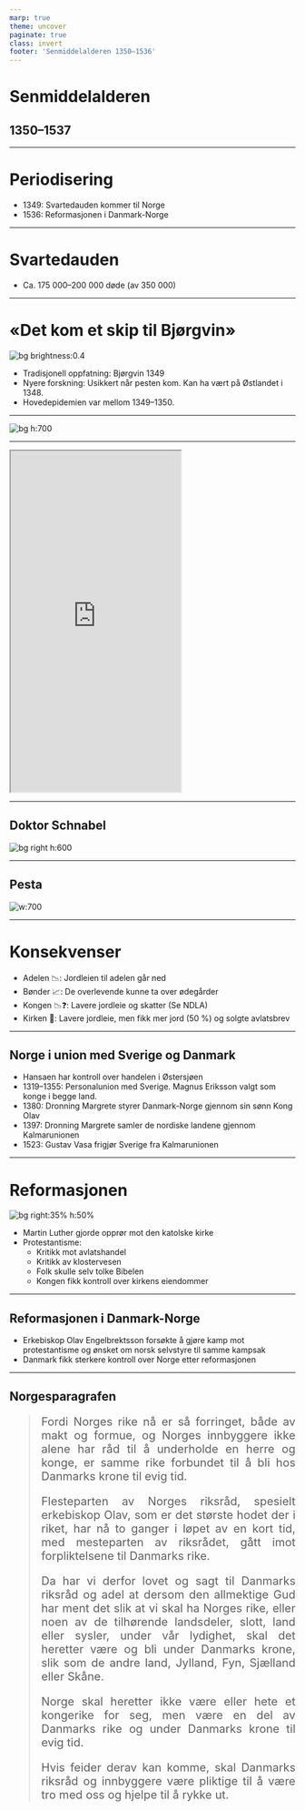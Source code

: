 ```yaml
---
marp: true
theme: uncover
paginate: true
class: invert
footer: 'Senmiddelalderen 1350–1536'
---
```


# Senmiddelalderen

## 1350–1537

---

# Periodisering

- 1349: Svartedauden kommer til Norge
- 1536: Reformasjonen i Danmark-Norge

---
# Svartedauden
* Ca. 175 000–200 000 døde (av 350 000)


---

# <!-- fit --> «Det kom et skip til Bjørgvin»

![bg brightness:0.4](https://imaginary.abcmedia.no/resize?force=false&width=2560&aspectratio=16:9&nocrop=false&interlace=true&url=https%3A%2F%2Fabcnyheter.drpublish.aptoma.no%2Fout%2Fimages%2Farticle%2F%2F2019%2F02%2F14%2F195551838%2F1%2Foriginal%2F6312018.jpg)

* Tradisjonell oppfatning: Bjørgvin 1349
* Nyere forskning: Usikkert når pesten kom. Kan ha vært på Østlandet i 1348. 
* Hovedepidemien var mellom 1349–1350.

---

![bg h:700](https://upload.wikimedia.org/wikipedia/commons/4/4e/1346-1353_spread_of_the_Black_Death_in_Europe_map.svg)

---

<iframe height=600 src="https://tv.nrk.no/program/KMTE50001515"></iframe>

---
## Doktor Schnabel
![bg right h:600](https://upload.wikimedia.org/wikipedia/commons/e/ea/Paul_F%C3%BCrst%2C_Der_Doctor_Schnabel_von_Rom_%28coloured_version%29.png)

---
## Pesta
![w:700](https://media.snl.no/media/10763/standard_compressed_svartedauden__e2_80_93_1_1.jpg)

---
# Konsekvenser


* Adelen :chart_with_downwards_trend:: Jordleien til adelen går ned
* Bønder :chart_with_upwards_trend:: De overlevende kunne ta over ødegårder
* Kongen :chart_with_downwards_trend::question:: Lavere jordleie og skatter (Se NDLA)
* Kirken :lotus_position:: Lavere jordleie, men fikk mer jord (50 %) og solgte avlatsbrev

---
## <!-- fit --> Norge i union med Sverige og Danmark
* Hansaen har kontroll over handelen i Østersjøen
* 1319–1355: Personalunion med Sverige. Magnus Eriksson valgt som konge i begge land.
* 1380: Dronning Margrete styrer Danmark-Norge gjennom sin sønn Kong Olav
* 1397: Dronning Margrete samler de nordiske landene gjennom Kalmarunionen
* 1523: Gustav Vasa frigjør Sverige fra Kalmarunionen
---
# Reformasjonen

![bg right:35% h:50%](https://media.thegospelcoalition.org/static-blogs/justin-taylor/files/2010/10/Luther-nailing-theses-560x538.jpg)

* Martin Luther gjorde opprør mot den katolske kirke 
* Protestantisme:
  * Kritikk mot avlatshandel
  * Kritikk av klostervesen
  * Folk skulle selv tolke Bibelen
  * Kongen fikk kontroll over kirkens eiendommer

---
## Reformasjonen i Danmark-Norge

* Erkebiskop Olav Engelbrektsson forsøkte å gjøre kamp mot protestantisme og ønsket om norsk selvstyre til samme kampsak
* Danmark fikk sterkere kontroll over Norge etter reformasjonen

---
## Norgesparagrafen
<style scoped>
blockquote {
  font-size: 20px;
  text-align: justify;
}
</style>
> Fordi Norges rike nå er så forringet, både av makt og formue, og Norges innbyggere ikke alene har råd til å underholde en herre og konge, er samme rike forbundet til å bli hos Danmarks krone til evig tid.
> 
> Flesteparten av Norges riksråd, spesielt erkebiskop Olav, som er det største hodet der i riket, har nå to ganger i løpet av en kort tid, med mesteparten av riksrådet, gått imot forpliktelsene til Danmarks rike.
> 
> Da har vi derfor lovet og sagt til Danmarks riksråd og adel at dersom den allmektige Gud har ment det slik at vi skal ha Norges rike, eller noen av de tilhørende landsdeler, slott, land eller sysler, under vår lydighet, skal det heretter være og bli under Danmarks krone, slik som de andre land, Jylland, Fyn, Sjælland eller Skåne.
> 
> Norge skal heretter ikke være eller hete et kongerike for seg, men være en del av Danmarks rike og under Danmarks krone til evig tid. 
>
> Hvis feider derav kan komme, skal Danmarks riksråd og innbyggere være pliktige til å være tro med oss og hjelpe til å rykke ut.